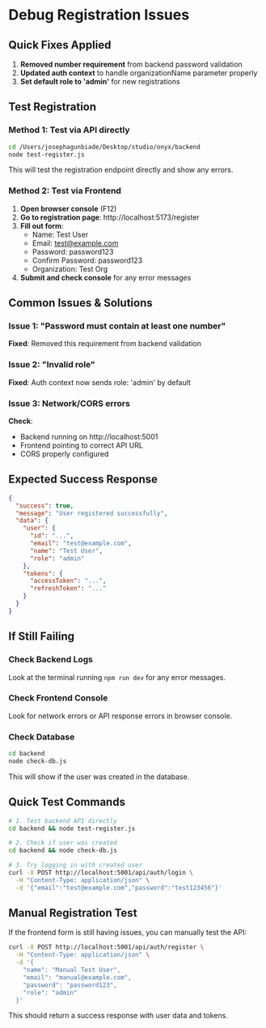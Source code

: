 # Debug Registration Issues

## Quick Fixes Applied

1. **Removed number requirement** from backend password validation
2. **Updated auth context** to handle organizationName parameter properly
3. **Set default role to 'admin'** for new registrations

## Test Registration

### Method 1: Test via API directly

```bash
cd /Users/josephagunbiade/Desktop/studio/onyx/backend
node test-register.js
```

This will test the registration endpoint directly and show any errors.

### Method 2: Test via Frontend

1. **Open browser console** (F12)
2. **Go to registration page**: http://localhost:5173/register
3. **Fill out form**:
   - Name: Test User
   - Email: test@example.com  
   - Password: password123
   - Confirm Password: password123
   - Organization: Test Org
4. **Submit and check console** for any error messages

## Common Issues & Solutions

### Issue 1: "Password must contain at least one number"
**Fixed**: Removed this requirement from backend validation

### Issue 2: "Invalid role"
**Fixed**: Auth context now sends role: 'admin' by default

### Issue 3: Network/CORS errors
**Check**: 
- Backend running on http://localhost:5001
- Frontend pointing to correct API URL
- CORS properly configured

## Expected Success Response

```json
{
  "success": true,
  "message": "User registered successfully",
  "data": {
    "user": {
      "id": "...",
      "email": "test@example.com",
      "name": "Test User", 
      "role": "admin"
    },
    "tokens": {
      "accessToken": "...",
      "refreshToken": "..."
    }
  }
}
```

## If Still Failing

### Check Backend Logs
Look at the terminal running `npm run dev` for any error messages.

### Check Frontend Console
Look for network errors or API response errors in browser console.

### Check Database
```bash
cd backend
node check-db.js
```

This will show if the user was created in the database.

## Quick Test Commands

```bash
# 1. Test backend API directly
cd backend && node test-register.js

# 2. Check if user was created
cd backend && node check-db.js

# 3. Try logging in with created user
curl -X POST http://localhost:5001/api/auth/login \
  -H "Content-Type: application/json" \
  -d '{"email":"test@example.com","password":"test123456"}'
```

## Manual Registration Test

If the frontend form is still having issues, you can manually test the API:

```bash
curl -X POST http://localhost:5001/api/auth/register \
  -H "Content-Type: application/json" \
  -d '{
    "name": "Manual Test User",
    "email": "manual@example.com", 
    "password": "password123",
    "role": "admin"
  }'
```

This should return a success response with user data and tokens.
